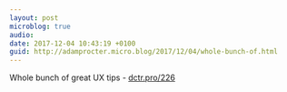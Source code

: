 ```yaml
---
layout: post
microblog: true
audio: 
date: 2017-12-04 10:43:19 +0100
guid: http://adamprocter.micro.blog/2017/12/04/whole-bunch-of.html
---
```

Whole bunch of great UX tips - [dctr.pro/226](http://dctr.pro/226)
